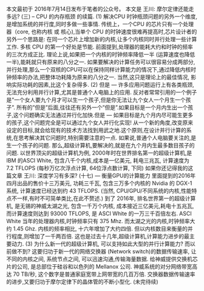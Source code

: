 本文最初于 2016年7月14日发布于笔者的公众号。
本文是 王川: 摩尔定律还能走多远? (三) – CPU 的内存瓶颈
的续篇.
(1)
解决CPU 时钟瓶颈问题的另外一个维度,是增加系统的并行度,同时多做一些事情.
传统上，一个CPU 的芯片只有一个处理器（core, 也称内核 或 核心),当单个 CPU 的时钟速度很难再提高时,芯片设计者的另外一个思路是: 在同一个芯片上增加新的内核,让多个内核同时并行处理一些计算工作.
多核 CPU 的第一个好处是节能. 前面提到,处理器的能耗大约和时钟的频率的三次方成正比. 理论上说,如果把一个内核的时钟频率降低一半 (运算速度也降低一半),能耗就只有原来的八分之一.
如果要解决的计算任务可以很容易分成两部分,并行处理,那么一个双核的CPU可以在保持同样计算能力的情况下,通过降低内核时钟频率的办法,把整体功耗降为原来的八分之一.
当然,这只是理论上的最佳情况, 影响实际功耗的因素,比这个复杂得多.
(2)
但是 — 许多应用问题运行上有各类瓶颈,无法充分利用并行计算,尤其是普通个人电脑上的应用. 反对者常常引用的一个例子是”一个女人要九个月才可以生一个孩子,但是你无法让九个女人一个月生一个孩子”.
所有的”但是”后面,往往还有另外一个”但是”.如果目标是一个月内生出一个孩子,这个问题确实无法通过并行化加快.但是 — 如果目标是九个月内尽可能生更多的孩子,这个问题完全是可以通过九个女人并行化实现!
从一个新的角度,改变原来设定的目标,就会给现有的技术方法找到用武之地.这个原则,在设计并行计算的系统,在思考解决其它问题时,特别需要注意的一点.
如果说,普通个人电脑要关注的,是生一个孩子的问题. 那么,超级计算机,要解决的,就是在九个月内生最多数目孩子的问题.
以世界顶尖的超级计算机为例, 2000年时在世界排名第一的超级计算机,是 IBM 的ASCI White, 包含八千个内核,成本是一亿美元, 耗电三兆瓦, 计算速度为 7.2 TFLOPS (每秒万亿次浮点计算, 64位浮点数计算, 下同)
如果你还记得我的这篇文章
王川: 深度学习有多深? (十七) — 衡量GPU的计算能力
里面提到的2016年四月出品的售价十三万美元, 功耗三千瓦, 包含三万多个内核的 Nvidia 的 DGX-1 系统, 计算速度已经达到约 43 TFLOPS. (当然, CPU/GPU/不同系统的内核,性能特点不一样,有时不可简单类比,在此不赘述.)
到了 2016年, 排名世界第一的超级计算机, 是无锡的神威太湖之光, 包含一千万个内核, 成本接近三亿美元,耗电十五兆瓦,而计算速度则达到 93000 TFLOPS, 是 ASCI White 的一万三千百倍左右.
ASCI White 当年的处理器内核,时钟频率只有 375 Mhz. 而太湖之光的内核,时钟频率大约 1.45 Ghz. 内核的频率相比, 十六年增加了大约四倍.
但以内核数目来衡量的并行程度,则增加了一千两百倍.
这也是过去十几年,超级计算机,计算能力进步的最主要动力.
(3)
为什么新一代的超级计算机, 可以支持如此大型的并行计算能力? 而以前做不到?
这要归功于新一代的网络交换器 (Network switch)的数据传输速率, 让不同的内核之间, 系统节点之间, 可以迅速沟通,传输海量数据.
给神威提供交换机芯片的公司, 是总部位于硅谷和以色列的 Mellanox 公司. 神威系统的对分网络带宽高达 70 TB/秒, 这个数字是普通家庭宽带上网带宽的几百万倍.
交换器数据传输速率的进步,又要归功于摩尔定律下的晶体管的不断小型化.
(未完待续)
